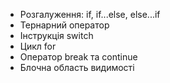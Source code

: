 - Розгалуження: if, if...else, else...if
- Тернарний оператор
- Інструкція switch
- Цикл for
- Оператор break та continue
- Блочна область видимості
